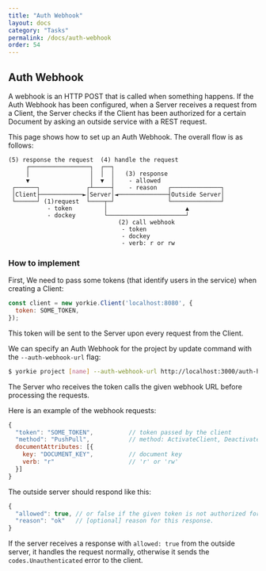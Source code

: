 ```yaml
---
title: "Auth Webhook"
layout: docs
category: "Tasks"
permalink: /docs/auth-webhook
order: 54
---
```


## Auth Webhook

A webhook is an HTTP POST that is called when something happens. If the Auth Webhook has been configured, when a Server receives a request from a Client, the Server checks if the Client has been authorized for a certain Document by asking an outside service with a REST request.

This page shows how to set up an Auth Webhook. The overall flow is as follows:

```
(5) response the request  (4) handle the request
     ┌─────────────────┐  ┌──┐
     │                 │  │  │   (3) response
     ▼                 │  ▼  │    - allowed
 ┌──────┐             ┌┴─────┤    - reason   ┌──────────────┐
 │Client├────────────►│Server│◄──────────────┤Outside Server│
 └──────┘ (1)request  └────┬─┘               └──────────────┘
           - token         │                      ▲
           - dockey        └──────────────────────┘
                               (2) call webhook
                                - token
                                - dockey
                                - verb: r or rw
```

### How to implement

First, We need to pass some tokens (that identify users in the service) when creating a Client:

```javascript
const client = new yorkie.Client('localhost:8080', {
  token: SOME_TOKEN,
});
```

This token will be sent to the Server upon every request from the Client.

We can specify an Auth Webhook for the project by update command with the `--auth-webhook-url` flag:

```bash
$ yorkie project [name] --auth-webhook-url http://localhost:3000/auth-hook
```

The Server who receives the token calls the given webhook URL before processing the requests.

Here is an example of the webhook requests:

```javascript
{
  "token": "SOME_TOKEN",          // token passed by the client
  "method": "PushPull",           // method: ActivateClient, DeactivateClient, AttachDocument, DetachDocument, WatchDocuments
  documentAttributes: [{
    key: "DOCUMENT_KEY",          // document key
    verb: "r"                     // 'r' or 'rw'
  }]
}
```

The outside server should respond like this:

```javascript
{
  "allowed": true, // or false if the given token is not authorized for this document.
  "reason": "ok"   // [optional] reason for this response.
}
```

If the server receives a response with `allowed: true` from the outside server, it handles the request normally, otherwise it sends the `codes.Unauthenticated` error to the client.
